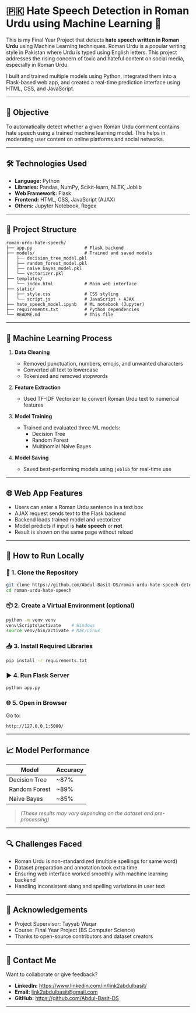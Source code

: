 # 🇵🇰 Hate Speech Detection in Roman Urdu using Machine Learning 🧠

This is my Final Year Project that detects **hate speech written in Roman Urdu** using Machine Learning techniques. Roman Urdu is a popular writing style in Pakistan where Urdu is typed using English letters. This project addresses the rising concern of toxic and hateful content on social media, especially in Roman Urdu.

I built and trained multiple models using Python, integrated them into a Flask-based web app, and created a real-time prediction interface using HTML, CSS, and JavaScript.

---

## 📌 Objective

To automatically detect whether a given Roman Urdu comment contains hate speech using a trained machine learning model. This helps in moderating user content on online platforms and social networks.

---

## 🛠️ Technologies Used

- **Language:** Python  
- **Libraries:** Pandas, NumPy, Scikit-learn, NLTK, Joblib  
- **Web Framework:** Flask  
- **Frontend:** HTML, CSS, JavaScript (AJAX)  
- **Others:** Jupyter Notebook, Regex

---

## 📁 Project Structure

```
roman-urdu-hate-speech/
├── app.py                    # Flask backend
├── models/                   # Trained and saved models
│   ├── decision_tree_model.pkl
│   ├── random_forest_model.pkl
│   ├── naive_bayes_model.pkl
│   └── vectorizer.pkl
├── templates/
│   └── index.html            # Main web interface
├── static/
│   ├── style.css             # CSS styling
│   └── script.js             # JavaScript + AJAX
├── hate_speech_model.ipynb   # ML notebook (Jupyter)
├── requirements.txt          # Python dependencies
└── README.md                 # This file
```

---

## 🧠 Machine Learning Process

1. **Data Cleaning**
   - Removed punctuation, numbers, emojis, and unwanted characters
   - Converted all text to lowercase
   - Tokenized and removed stopwords

2. **Feature Extraction**
   - Used TF-IDF Vectorizer to convert Roman Urdu text to numerical features

3. **Model Training**
   - Trained and evaluated three ML models:
     - Decision Tree
     - Random Forest
     - Multinomial Naive Bayes

4. **Model Saving**
   - Saved best-performing models using `joblib` for real-time use

---

## 🌐 Web App Features

- Users can enter a Roman Urdu sentence in a text box
- AJAX request sends text to the Flask backend
- Backend loads trained model and vectorizer
- Model predicts if input is **hate speech** or **not**
- Result is shown on the same page without reload

---

## 🚀 How to Run Locally

### 🔧 1. Clone the Repository

```bash
git clone https://github.com/Abdul-Basit-DS/roman-urdu-hate-speech-detection.git
cd roman-urdu-hate-speech
```

### 📦 2. Create a Virtual Environment (optional)

```bash
python -m venv venv
venv\Scripts\activate    # Windows
source venv/bin/activate # Mac/Linux
```

### 📥 3. Install Required Libraries

```bash
pip install -r requirements.txt
```

### ▶️ 4. Run Flask Server

```bash
python app.py
```

### 🌐 5. Open in Browser

Go to:
```
http://127.0.0.1:5000/
```

---

## 📈 Model Performance

| Model            | Accuracy |
|------------------|----------|
| Decision Tree    | ~87%     |
| Random Forest    | ~89%     |
| Naive Bayes      | ~85%     |

> *(These results may vary depending on the dataset and pre-processing)*

---


## 🔍 Challenges Faced

- Roman Urdu is non-standardized (multiple spellings for same word)
- Dataset preparation and annotation took extra time
- Ensuring web interface worked smoothly with machine learning backend
- Handling inconsistent slang and spelling variations in user text

---

## 🤝 Acknowledgements

- Project Supervisor: Tayyab Waqar
- Course: Final Year Project (BS Computer Science)
- Thanks to open-source contributors and dataset creators

---

## 📢 Contact Me

Want to collaborate or give feedback?

- **LinkedIn:** https://www.linkedin.com/in/link2abdulbasit/
- **Email:** link2abdulbasit@gmail.com
- **GitHub:** https://github.com/Abdul-Basit-DS

---


